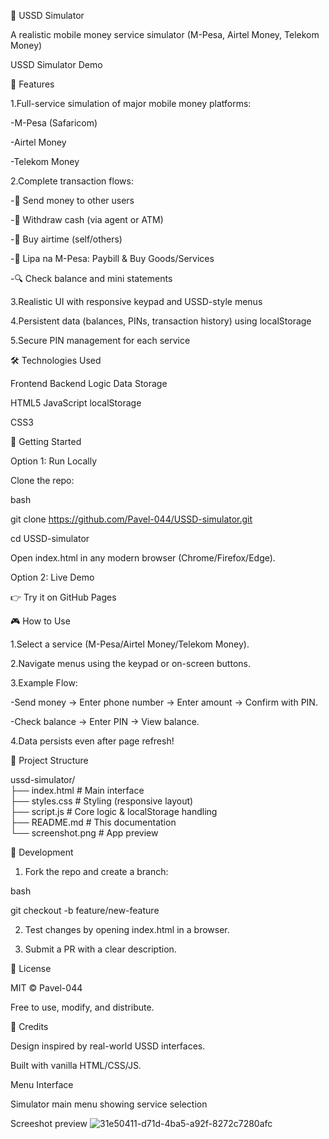 📱 USSD Simulator

A realistic mobile money service simulator (M-Pesa, Airtel Money, Telekom Money)

USSD Simulator Demo

🌟 Features

1.Full-service simulation of major mobile money platforms:

  -M-Pesa (Safaricom)
  
  -Airtel Money
  
  -Telekom Money

2.Complete transaction flows:

  -💸 Send money to other users
  
  -🏧 Withdraw cash (via agent or ATM)
  
  -📱 Buy airtime (self/others)
  
  -🏪 Lipa na M-Pesa: Paybill & Buy Goods/Services
  
  -🔍 Check balance and mini statements

3.Realistic UI with responsive keypad and USSD-style menus

4.Persistent data (balances, PINs, transaction history) using localStorage

5.Secure PIN management for each service

🛠️ Technologies Used

Frontend	   Backend Logic	   Data Storage

HTML5	       JavaScript    	   localStorage

CSS3	

🚀 Getting Started

Option 1: Run Locally

Clone the repo:

bash

git clone https://github.com/Pavel-044/USSD-simulator.git 

cd USSD-simulator  

Open index.html in any modern browser (Chrome/Firefox/Edge).

Option 2: Live Demo

👉 Try it on GitHub Pages

🎮 How to Use

1.Select a service (M-Pesa/Airtel Money/Telekom Money).

2.Navigate menus using the keypad or on-screen buttons.

3.Example Flow:

 -Send money → Enter phone number → Enter amount → Confirm with PIN.
 
 -Check balance → Enter PIN → View balance.

4.Data persists even after page refresh!

📂 Project Structure

ussd-simulator/  
├── index.html          # Main interface  
├── styles.css          # Styling (responsive layout)  
├── script.js           # Core logic & localStorage handling  
├── README.md           # This documentation  
└── screenshot.png      # App preview  

🔧 Development

1. Fork the repo and create a branch:
 
bash

git checkout -b feature/new-feature  

2. Test changes by opening index.html in a browser.
 
4. Submit a PR with a clear description.

📜 License

MIT © Pavel-044

Free to use, modify, and distribute.

🙏 Credits

Design inspired by real-world USSD interfaces.

Built with vanilla HTML/CSS/JS.

Menu Interface

Simulator main menu showing service selection

Screeshot preview
![31e50411-d71d-4ba5-a92f-8272c7280afc](https://github.com/user-attachments/assets/0bf67826-857b-43d9-bf96-eab930e8c564)


